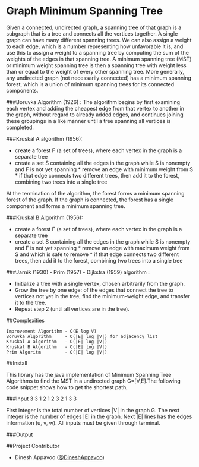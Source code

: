 Graph Minimum Spanning Tree
=========

Given a connected, undirected graph, a spanning tree of that graph is a subgraph that is a tree and connects all the 
vertices together. A single graph can have many different spanning trees. We can also assign a weight to each edge, 
which is a number representing how unfavorable it is, and use this to assign a weight to a spanning tree by computing 
the sum of the weights of the edges in that spanning tree. A minimum spanning tree (MST) or minimum weight spanning tree 
is then a spanning tree with weight less than or equal to the weight of every other spanning tree. More generally, any 
undirected graph (not necessarily connected) has a minimum spanning forest, which is a union of minimum spanning trees 
for its connected components.

###Boruvka Algorithm (1926) :
The algorithm begins by first examining each vertex and adding the cheapest edge from that vertex to another in the graph, 
without regard to already added edges, and continues joining these groupings in a like manner until a tree spanning all 
vertices is completed.

###Kruskal A algorithm (1956):
* create a forest F (a set of trees), where each vertex in the graph is a separate tree
* create a set S containing all the edges in the graph
    while S is nonempty and F is not yet spanning
      * remove an edge with minimum weight from S
      * if that edge connects two different trees, then add it to the forest, combining two trees into a single tree

At the termination of the algorithm, the forest forms a minimum spanning forest of the graph. If the graph is connected, the forest has a single component and forms a minimum spanning tree.

###Kruskal B Algorithm (1956):

* create a forest F (a set of trees), where each vertex in the graph is a separate tree
* create a set S containing all the edges in the graph
    while S is nonempty and F is not yet spanning
      * remove an edge with maximum weight from S and which is safe to remove
      * if that edge connects two different trees, then add it to the forest, combining two trees into a single tree


###Jarnik (1930) - Prim (1957) - Dijkstra (1959) algorithm :

* Initialize a tree with a single vertex, chosen arbitrarily from the graph.
* Grow the tree by one edge: of the edges that connect the tree to vertices not yet in the tree, find the minimum-weight edge, and transfer it to the tree.
* Repeat step 2 (until all vertices are in the tree).

##Complexities

	Improvement Algorithm - O(E log V)
	Boruvka Algorithm     - O(|E| log |V|) for adjacency list
	Kruskal A algorithm   - O(|E| log |V|)
	Kruskal B Algorithm   - O(|E| log |V|)
	Prim Algoritm         - O(|E| log |V|)


##Install

This library has the java implementation of Minimum Spanning Tree Algorithms to find the MST in a 
undirected graph G=[V,E].The following code snippet shows how to get the shortest path,


###Input
	3 3
	1 2 1
	2 3 2
	1 3 3

First integer is the total number of vertices |V| in the graph G. The next integer is the number of edges |E| in the graph.
Next |E| lines has the edges information (u, v, w). All inputs must be given through terminal.

###Output

  
##Project Contributor

* Dinesh Appavoo ([@DineshAppavoo](https://twitter.com/DineshAppavoo))